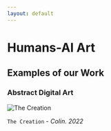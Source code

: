 ```yaml
---
layout: default
---
```


# Humans-AI Art

## Examples of our Work

### Abstract Digital Art

![The Creation](http://human-ai.art/assets/images/thecreation.png)

`The Creation` - *Colin. 2022*
